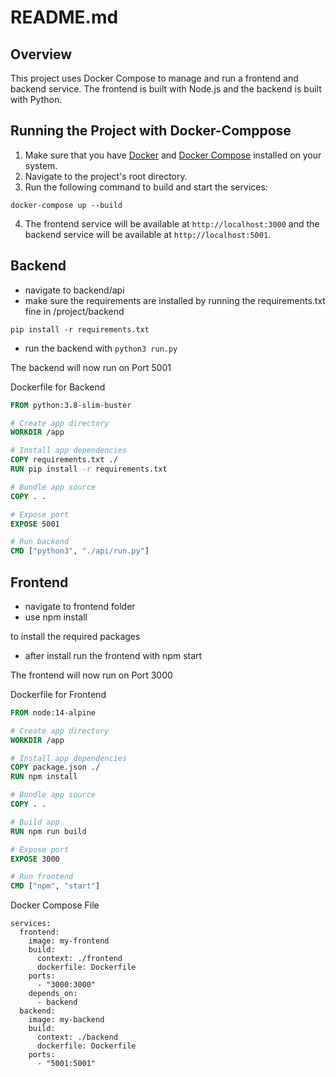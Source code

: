 # README.md

## Overview
This project uses Docker Compose to manage and run a frontend and backend service. The frontend is built with Node.js and the backend is built with Python. 

## Running the Project with Docker-Comppose
1. Make sure that you have [Docker](https://www.docker.com/) and [Docker Compose](https://docs.docker.com/compose/) installed on your system.
2. Navigate to the project's root directory.
3. Run the following command to build and start the services:

```docker-compose up --build```

4. The frontend service will be available at `http://localhost:3000` and the backend service will be available at `http://localhost:5001`.

## Backend
- navigate to backend/api 
- make sure the requirements are installed by running the requirements.txt fine in /project/backend

```pip install -r requirements.txt```

 
- run the backend with
```python3 run.py```

The backend will now run on Port 5001

Dockerfile for Backend
```Dockerfile
FROM python:3.8-slim-buster

# Create app directory
WORKDIR /app

# Install app dependencies
COPY requirements.txt ./
RUN pip install -r requirements.txt

# Bundle app source
COPY . .

# Expose port
EXPOSE 5001

# Run backend
CMD ["python3", "./api/run.py"]
```


## Frontend
- navigate to frontend folder
- use npm install

to install the required packages

- after install run the frontend with npm start

The frontend will now run on Port 3000

Dockerfile for Frontend
```Dockerfile
FROM node:14-alpine

# Create app directory
WORKDIR /app

# Install app dependencies
COPY package.json ./
RUN npm install

# Bundle app source
COPY . .

# Build app
RUN npm run build

# Expose port
EXPOSE 3000

# Run frontend
CMD ["npm", "start"]
```


Docker Compose File

```version: "3"
services:
  frontend:
    image: my-frontend
    build:
      context: ./frontend
      dockerfile: Dockerfile
    ports:
      - "3000:3000"
    depends_on:
      - backend
  backend:
    image: my-backend
    build:
      context: ./backend
      dockerfile: Dockerfile
    ports:
      - "5001:5001"
 ```








